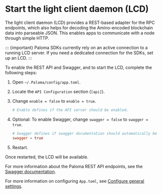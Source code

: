 # Start the light client daemon (LCD)

The light client daemon (LCD) provides a REST-based adapter for the RPC endpoints, which also helps for decoding the Amino-encoded blockchain data into parseable JSON. This enables apps to communicate with a node through simple HTTP.

::: {important}
Paloma SDKs currently rely on an active connection to a running LCD server. If you need a dedicated connection for the SDKs, set up an LCD.
:::

To enable the REST API and Swagger, and to start the LCD, complete the following steps:

1. Open `~/.Paloma/config/app.toml`.

2. Locate the `API Configuration` section (`[api]`).

3. Change `enable = false` to `enable = true`.

    ```toml
    # Enable defines if the API server should be enabled.
    ```

4. Optional: To enable Swagger, change `swagger = false` to `swagger = true`.

    ```toml
    # Swagger defines if swagger documentation should automatically be registered.
    swagger = true
    ```
 5. Restart.

Once restarted, the LCD will be available.

For more information about the Paloma REST API endpoints, see the [Swagger documentation](https://lcd.Paloma.dev/swagger/).

For more information on configuring `App.toml`, see [Configure general settings](../../full-node/run-a-full-Paloma-node/configure-general-settings.md#start-the-light-client-daemon-lcd).
